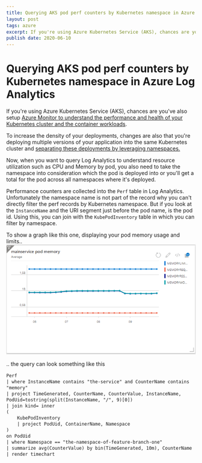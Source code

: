 ```yaml
---
title: Querying AKS pod perf counters by Kubernetes namespace in Azure Log Analytics
layout: post
tags: azure
excerpt: If you're using Azure Kubernetes Service (AKS), chances are you've also setup Azure Monitor to understand the performance and health of your Kubernetes cluster and the container workloads. Learn how to query perf counters for a pod filtering by namespace
publish date: 2020-06-10
---
```

# Querying AKS pod perf counters by Kubernetes namespace in Azure Log Analytics

If you're using Azure Kubernetes Service (AKS), chances are you've also setup [Azure Monitor to understand the performance and health of your Kubernetes cluster and the container workloads](https://docs.microsoft.com/en-us/azure/azure-monitor/insights/container-insights-overview).

To increase the density of your deployments, changes are also that you're deploying multiple versions of your application into the same Kubernetes cluster and [separating these deployments by leveraging namespaces.](https://kubernetes.io/docs/concepts/overview/working-with-objects/namespaces/)

Now, when you want to query Log Analytics to understand resource utilization such as CPU and Memory by pod, you also need to take the namespace into consideration which the pod is deployed into or you'll get a total for the pod across all namespaces where it's deployed.

Performance counters are collected into the `Perf` table in Log Analytics. Unfortunately the namespace name is not part of the record why you can't directly filter the perf records by Kubernetes namespace. But if you look at the `InstanceName` and the URI segment just before the pod name, is the pod id. Using this, you can join with the `KubePodInventory` table in which you can filter by namespace.

To show a graph like this one, displaying your pod memory usage and limits..  
![Azure Dashboard Graph showing pod memory usage and limit](/assets/aks-monitor.png)

.. the query can look something like this

```plaintext
Perf
| where InstanceName contains "the-service" and CounterName contains "memory"
| project TimeGenerated, CounterName, CounterValue, InstanceName, PodUid=tostring(split(InstanceName, "/", 9)[0])
| join kind= inner
(
    KubePodInventory
    | project PodUid, ContainerName, Namespace
)
on PodUid
| where Namespace == "the-namespace-of-feature-branch-one"
| summarize avg(CounterValue) by bin(TimeGenerated, 10m), CounterName
| render timechart
```

